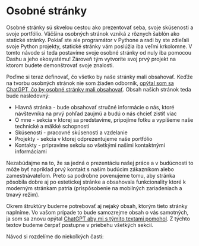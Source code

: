 # Osobné stránky
Osobné stránky sú skvelou cestou ako prezentovať seba, svoje skúsenosti a svoje portfólio. Väčšina osobných stránok vzniká z rôznych šablón ako statické stránky. Pokiaľ ste ale programátor v Pythone a radi by ste zdieľali svoje Python projekty, statické stránky vám poslúžia iba veľmi krkolomne. V tomto návode si teda postavíme svoje osobné stránky od nuly iba pomocou Dashu a jeho ekosystému! Zároveň tým vytvoríte svoj prvý projekt na ktorom budete demonštrovať svoje znalosti.

Poďme si teraz definovať, čo všetko by naše stránky mali obsahovať. Keďže na tvorbu osobných stránok nie som žiaden odborník, [opýtal som sa ChatGPT, čo by osobné stránky mali obsahovať](https://chat.openai.com/share/8c720cb3-53b9-436b-bada-8106cb6f94cd). Obsah našich stránok teda bude nasledovný:

- Hlavná stránka - bude obsahovať stručné informácie o nás, ktoré návštevníka na prvý pohľad zaujmú a budú o nás chcieť zistiť viac
- O mne - sekcia v ktorej sa predstavíme, pripojíme fotku a vypíšeme naše technické a mäkké schopnosti
- Skúsenosti - pracovné skúsenosti a vzdelanie
- Projekty - sekcia v ktorej odprezentujeme naše portfólio
- Kontakty - pripravíme sekciu so všetkými našimi kontaktnými informáciami

Nezabúdajme na to, že sa jedná o prezentáciu našej práce a v budúcnosti to môže byť napríklad prvý kontakt s našim budúcim zákazníkom alebo zamestnávateľom. Preto sa podrobne povenujeme tomu, aby stránka pôsobila dobre aj po estetickej stránke a obsahovala funkcionality ktoré k moderným stránkam patria (prispôsobenie na mobilných zariadeniach a tmavý režim). 

Okrem štruktúry budeme potrebovať aj nejaký obsah, ktorým tieto stránky naplníme. Vo vašom prípade to bude samozrejme obsah o vás samotných, ja som sa znovu opýtal [ChatGPT aby mi s týmito textami pomohol](https://chat.openai.com/share/614c1c38-6556-487e-9419-788b8e9c5299). Z týchto textov budeme čerpať postupne v priebehu všetkých sekcií.

Návod si rozdelíme do niekoľkých častí:
